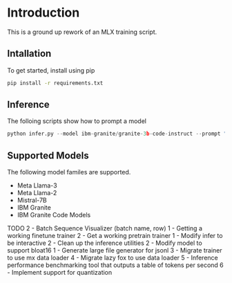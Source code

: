 # Introduction
This is a ground up rework of an MLX training script.

## Intallation
To get started, install using pip

```bash
pip install -r requirements.txt
```

## Inference
The folloing scripts show how to prompt a model

```python
python infer.py --model ibm-granite/granite-3b-code-instruct --prompt "write a fibonacci function in python"
```

## Supported Models
The following model familes are supported.

- Meta Llama-3
- Meta Llama-2
- Mistral-7B
- IBM Granite
- IBM Granite Code Models

TODO
2 - Batch Sequence Visualizer (batch name, row)
1 - Getting a working finetune trainer
2 - Get a working pretrain trainer
1 - Modify infer to be interactive
2 - Clean up the inference utilities
2 - Modify model to support bloat16
1 - Generate large file generator for jsonl
3 - Migrate trainer to use mx data loader
4 - Migrate lazy fox to use data loader
5 - Inference performance benchmarking tool that outputs a table of tokens per second
6 - Implement support for quantization

